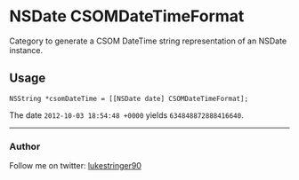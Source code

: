 NSDate CSOMDateTimeFormat
=========================

Category to generate a CSOM DateTime string representation of an NSDate instance.

## Usage
```
NSString *csomDateTime = [[NSDate date] CSOMDateTimeFormat];
```

The date `2012-10-03 18:54:48 +0000` yields `634848872888416640`.

---

### Author

Follow me on twitter: [lukestringer90](http://twitter.com/lukestringer90)